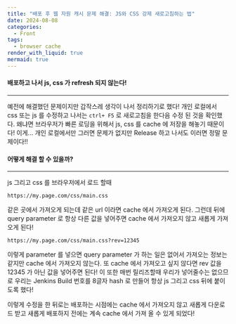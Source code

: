 ```yaml
---
title: "배포 후 웹 자원 캐시 문제 해결: JS와 CSS 강제 새로고침하는 법"
date: 2024-08-08
categories:
  - Front
tags:
  - browser cache
render_with_liquid: true
mermaid: true
---
```

#### 배포하고 나서 js, css 가 refresh 되지 않는다!
---
예전에 해결했던 문제이지만 갑작스레 생각이 나서 정리하기로 했다! 개인 로컬에서 css 또는 js 를 수정하고 나서는 `ctrl+ F5` 로 새로고침을 한다음 수정 된 것을 확인했다. 왜냐면 브라우저가 빠른 로딩을 위해서 js, css 를 cache 에 저장을 해놓기 때문이다! 이게... 개인 로컬에서만 그러면 문제가 없지만 Release 하고 나서도 이러면 정말 문제이다!!

#### 어떻게 해결 할 수 있을까?
---
js 그리고 css 를 브라우저에서 로드 할때

```
https://my.page.com/css/main.css
``` 

같은 곳에서 가져오게 되는데 같은 url 이라면 cache 에서 가져오게 된다. 그런데 뒤에 query parameter 로 항상 다른 값을 넣어주면 cache 에서 가져오지 않고 새롭게 가져오게 된다!

```
https://my.page.com/css/main.css?rev=12345
``` 

이렇게 parameter 를 넣으면 query parameter 가 하는 일은 없어서 가져오는 정보는 같지만 cache 에서 가져오지 않는다. 또 cache 에서 가져오고 싶지 않다면 rev 값을 12345 가 아닌 값을 넣어주면 된다! 이 또한 매번 릴리즈할때 우리가 넣어줄수는 없으므로 우리는 Jenkins Build 번호를 8글자 hash 로 만들어 항상 js 그리고 css 뒤에 붙이도록 했다! 

이렇게 수정을 한 뒤로는 배포하는 시점에는 cache 에서 가져오지 않고 새롭게 다운로드 받고 새롭게 배포하지 전에는 계속 cache 에서 가져 올 수 있게 되었다!